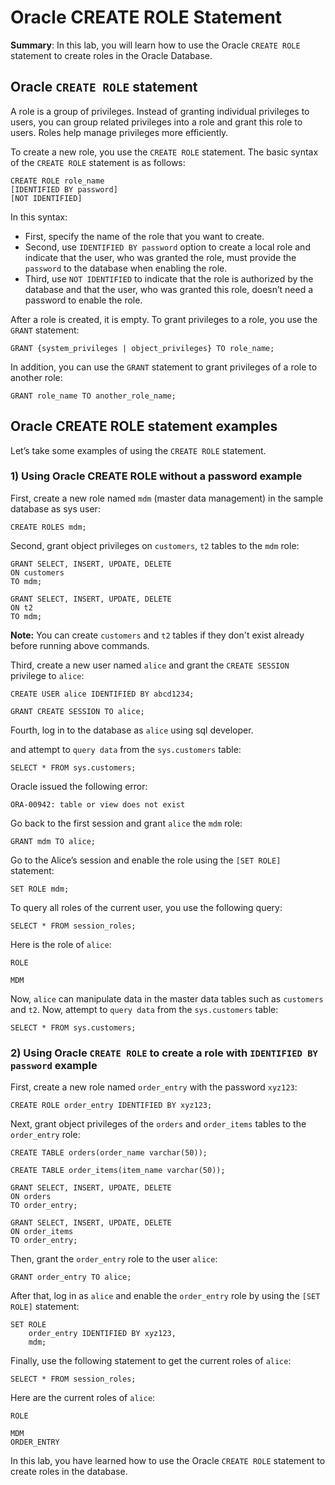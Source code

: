 # Oracle CREATE ROLE Statement

**Summary**: In this lab, you will learn how to use the Oracle `CREATE ROLE` statement to create roles in the Oracle Database.

Oracle `CREATE ROLE` statement
------------------------------

A role is a group of privileges. Instead of granting individual privileges to users, you can group related privileges into a role and grant this role to users. Roles help manage privileges more efficiently.

To create a new role, you use the `CREATE ROLE` statement. The basic syntax of the `CREATE ROLE` statement is as follows:

```
CREATE ROLE role_name
[IDENTIFIED BY password]
[NOT IDENTIFIED]
```


In this syntax:

*   First, specify the name of the role that you want to create.
*   Second, use `IDENTIFIED BY password` option to create a local role and indicate that the user, who was granted the role, must provide the `password` to the database when enabling the role.
*   Third, use `NOT IDENTIFIED` to indicate that the role is authorized by the database and that the user, who was granted this role, doesn’t need a password to enable the role.

After a role is created, it is empty. To grant privileges to a role, you use the `GRANT` statement:

```
GRANT {system_privileges | object_privileges} TO role_name;
```


In addition, you can use the `GRANT` statement to grant privileges of a role to another role:

```
GRANT role_name TO another_role_name;

```


Oracle CREATE ROLE statement examples
-------------------------------------

Let’s take some examples of using the `CREATE ROLE` statement.

### 1) Using Oracle CREATE ROLE without a password example

First, create a new role named `mdm` (master data management) in the sample database as sys user:

```
CREATE ROLES mdm;
```


Second, grant object privileges on `customers`, `t2` tables to the `mdm` role:

```
GRANT SELECT, INSERT, UPDATE, DELETE
ON customers
TO mdm;

GRANT SELECT, INSERT, UPDATE, DELETE
ON t2
TO mdm;
```

**Note:** You can create `customers` and `t2` tables if they don't exist already before running above commands.

Third, create a new user named `alice` and grant the `CREATE SESSION` privilege to `alice`:

```
CREATE USER alice IDENTIFIED BY abcd1234;

GRANT CREATE SESSION TO alice;

```


Fourth, log in to the database as `alice` using sql developer.

and attempt to `query data` from the `sys.customers` table:

```
SELECT * FROM sys.customers;

```


Oracle issued the following error:

```
ORA-00942: table or view does not exist

```


Go back to the first session and grant `alice` the `mdm` role:

```
GRANT mdm TO alice;

```


Go to the Alice’s session and enable the role using the `[SET ROLE]` statement:

```
SET ROLE mdm;
```


To query all roles of the current user, you use the following query:

```
SELECT * FROM session_roles;
```


Here is the role of `alice`:

```
ROLE

MDM

```


Now, `alice` can manipulate data in the master data tables such as `customers` and `t2`. Now, attempt to `query data` from the `sys.customers` table:

```
SELECT * FROM sys.customers;
```


### 2) Using Oracle `CREATE ROLE` to create a role with `IDENTIFIED BY password` example

First, create a new role named `order_entry` with the password `xyz123`:

```
CREATE ROLE order_entry IDENTIFIED BY xyz123;
```


Next, grant object privileges of the `orders` and `order_items` tables to the `order_entry` role:

```
CREATE TABLE orders(order_name varchar(50));

CREATE TABLE order_items(item_name varchar(50));

GRANT SELECT, INSERT, UPDATE, DELETE
ON orders
TO order_entry;

GRANT SELECT, INSERT, UPDATE, DELETE
ON order_items
TO order_entry;
```


Then, grant the `order_entry` role to the user `alice`:

```
GRANT order_entry TO alice;
```


After that, log in as `alice` and enable the `order_entry` role by using the `[SET ROLE]` statement:

```
SET ROLE 
    order_entry IDENTIFIED BY xyz123,
    mdm;
```


Finally, use the following statement to get the current roles of `alice`:

```
SELECT * FROM session_roles;
```


Here are the current roles of `alice`:

```
ROLE

MDM
ORDER_ENTRY
```


In this lab, you have learned how to use the Oracle `CREATE ROLE` statement to create roles in the database.
